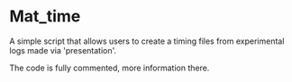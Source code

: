 # Mat_time

A simple script that allows users to create a timing files from experimental logs made via 'presentation'.

The code is fully commented, more information there.
